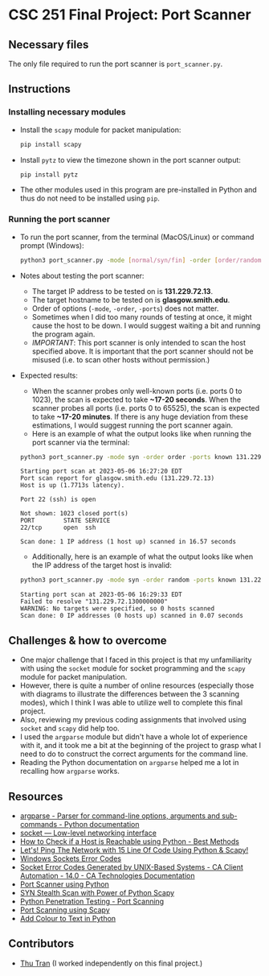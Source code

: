 # CSC 251 Final Project: Port Scanner

## Necessary files

The only file required to run the port scanner is `port_scanner.py`.

## Instructions

### Installing necessary modules

- Install the `scapy` module for packet manipulation:

  ```bash
  pip install scapy
  ```

- Install `pytz` to view the timezone shown in the port scanner output:

  ```bash
  pip install pytz
  ```

- The other modules used in this program are pre-installed in Python and thus do not need to be installed using `pip`.

### Running the port scanner

- To run the port scanner, from the terminal (MacOS/Linux) or command prompt (Windows):

  ```bash
  python3 port_scanner.py -mode [normal/syn/fin] -order [order/random] -ports [all/known] [ip_address]
  ```

- Notes about testing the port scanner:

  - The target IP address to be tested on is **131.229.72.13**.
  - The target hostname to be tested on is **glasgow.smith.edu**.
  - Order of options (`-mode`, `-order`, `-ports`) does not matter.
  - Sometimes when I did too many rounds of testing at once, it might cause the host to be down. I would suggest waiting a bit and running the program again.
  - _IMPORTANT_: This port scanner is only intended to scan the host specified above. It is important that the port scanner should not be misused (i.e. to scan other hosts without permission.)

- Expected results:

  - When the scanner probes only well-known ports (i.e. ports 0 to 1023), the scan is expected to take **~17-20 seconds**. When the scanner probes all ports (i.e. ports 0 to 65525), the scan is expected to take **~17-20 minutes**. If there is any huge deviation from these estimations, I would suggest running the port scanner again.
  - Here is an example of what the output looks like when running the port scanner via the terminal:

  ```bash
  python3 port_scanner.py -mode syn -order order -ports known 131.229.72.13
  ```

  ```
  Starting port scan at 2023-05-06 16:27:20 EDT
  Port scan report for glasgow.smith.edu (131.229.72.13)
  Host is up (1.7713s latency).

  Port 22 (ssh) is open

  Not shown: 1023 closed port(s)
  PORT        STATE SERVICE
  22/tcp      open  ssh

  Scan done: 1 IP address (1 host up) scanned in 16.57 seconds
  ```

  - Additionally, here is an example of what the output looks like when the IP address of the target host is invalid:

  ```bash
  python3 port_scanner.py -mode syn -order random -ports known 131.229.72.1300000000
  ```

  ```
  Starting port scan at 2023-05-06 16:29:33 EDT
  Failed to resolve "131.229.72.1300000000"
  WARNING: No targets were specified, so 0 hosts scanned
  Scan done: 0 IP addresses (0 hosts up) scanned in 0.07 seconds
  ```

## Challenges & how to overcome

- One major challenge that I faced in this project is that my unfamiliarity with using the `socket` module for socket programming and the `scapy` module for packet manipulation.
- However, there is quite a number of online resources (especially those with diagrams to illustrate the differences between the 3 scanning modes), which I think I was able to utilize well to complete this final project.
- Also, reviewing my previous coding assignments that involved using `socket` and `scapy` did help too.
- I used the `argparse` module but didn't have a whole lot of experience with it, and it took me a bit at the beginning of the project to grasp what I need to do to construct the correct arguments for the command line.
- Reading the Python documentation on `argparse` helped me a lot in recalling how `argparse` works.

## Resources

- [argparse - Parser for command-line options, arguments and sub-commands - Python documentation](https://docs.python.org/3/library/argparse.html)
- [socket — Low-level networking interface](https://docs.python.org/3/library/socket.html)
- [How to Check if a Host is Reachable using Python - Best Methods](https://copyprogramming.com/howto/how-to-check-if-a-host-is-reachable-using-python-best-methods)
- [Let's! Ping The Network with 15 Line Of Code Using Python & Scapy!](https://dev.to/powerexploit/let-s-ping-the-network-with-python-scapy-5g18)
- [Windows Sockets Error Codes](https://learn.microsoft.com/en-us/windows/win32/winsock/windows-sockets-error-codes-2)
- [Socket Error Codes Generated by UNIX-Based Systems - CA Client Automation - 14.0 - CA Technologies Documentation](https://techdocs.broadcom.com/us/en/ca-enterprise-software/business-management/clarity-client-automation/14-0/dsm-messages/data-transport-services-messages/socket-errors/socket-error-codes-generated-by-unix-based-systems.html)
- [Port Scanner using Python](https://www.geeksforgeeks.org/port-scanner-using-python/)
- [SYN Stealth Scan with Power of Python Scapy](https://dev.to/powerexploit/syn-stealth-scan-with-power-of-python-scapy-58aj)
- [Python Penetration Testing - Port Scanning](https://www.oreilly.com/library/view/python-penetration-testing/9781789138962/9f389f41-4489-4628-a61f-969eea3aae8c.xhtml)
- [Port Scanning using Scapy](https://resources.infosecinstitute.com/topic/port-scanning-using-scapy/)
- [Add Colour to Text in Python](https://ozzmaker.com/add-colour-to-text-in-python/)

## Contributors

- [Thu Tran](https://github.com/thuntran) (I worked independently on this final project.)
